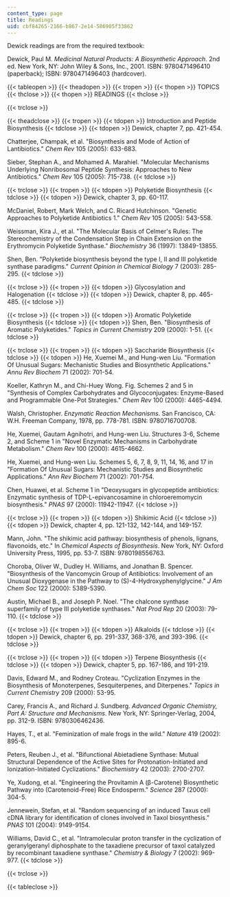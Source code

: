 ```yaml
---
content_type: page
title: Readings
uid: cbf84265-2166-b867-2e14-586905f33862
---
```


Dewick readings are from the required textbook:

Dewick, Paul M. _Medicinal Natural Products: A Biosynthetic Approach_. 2nd ed. New York, NY: John Wiley & Sons, Inc., 2001. ISBN: 9780471496410 (paperback); ISBN: 9780471496403 (hardcover).

{{< tableopen >}}
{{< theadopen >}}
{{< tropen >}}
{{< thopen >}}
TOPICS
{{< thclose >}}
{{< thopen >}}
READINGS
{{< thclose >}}

{{< trclose >}}

{{< theadclose >}}
{{< tropen >}}
{{< tdopen >}}
Introduction and Peptide Biosynthesis
{{< tdclose >}}
{{< tdopen >}}
Dewick, chapter 7, pp. 421-454.  
  
Chatterjee, Champak, et al. "Biosynthesis and Mode of Action of Lantibiotics." _Chem Rev_ 105 (2005): 633-683.  
  
Sieber, Stephan A., and Mohamed A. Marahiel. "Molecular Mechanisms Underlying Nonribosomal Peptide Synthesis: Approaches to New Antibiotics." _Chem Rev_ 105 (2005): 715-738.
{{< tdclose >}}

{{< trclose >}}
{{< tropen >}}
{{< tdopen >}}
Polyketide Biosynthesis
{{< tdclose >}}
{{< tdopen >}}
Dewick, chapter 3, pp. 60-117.  
  
McDaniel, Robert, Mark Welch, and C. Ricard Hutchinson. "Genetic Approaches to Polyketide Antibiotics 1." _Chem Rev_ 105 (2005): 543-558.  
  
Weissman, Kira J., et al. "The Molecular Basis of Celmer's Rules: The Stereochemistry of the Condensation Step in Chain Extension on the Erythromycin Polyketide Synthase." _Biochemistry_ 36 (1997): 13849-13855.  
  
Shen, Ben. "Polyketide biosynthesis beyond the type I, II and III polyketide synthase paradigms." _Current Opinion in Chemical Biology_ 7 (2003): 285-295.
{{< tdclose >}}

{{< trclose >}}
{{< tropen >}}
{{< tdopen >}}
Glycosylation and Halogenation
{{< tdclose >}}
{{< tdopen >}}
Dewick, chapter 8, pp. 465-485.
{{< tdclose >}}

{{< trclose >}}
{{< tropen >}}
{{< tdopen >}}
Aromatic Polyketide Biosynthesis
{{< tdclose >}}
{{< tdopen >}}
Shen, Ben. "Biosynthesis of Aromatic Polyketides." _Topics in Current Chemistry_ 209 (2000): 1-51.
{{< tdclose >}}

{{< trclose >}}
{{< tropen >}}
{{< tdopen >}}
Saccharide Biosynthesis
{{< tdclose >}}
{{< tdopen >}}
He, Xuemei M., and Hung-wen Liu. "Formation Of Unusual Sugars: Mechanistic Studies and Biosynthetic Applications." _Annu Rev Biochem_ 71 (2002): 701-54.  
  
Koeller, Kathryn M., and Chi-Huey Wong. Fig. Schemes 2 and 5 in "Synthesis of Complex Carbohydrates and Glycoconjugates: Enzyme-Based and Programmable One-Pot Strategies." _Chem Rev_ 100 (2000): 4465-4494.  
  
Walsh, Christopher. _Enzymatic Reaction Mechanisms_. San Francisco, CA: W.H. Freeman Company, 1978, pp. 778-781. ISBN: 9780716700708.  
  
He, Xuemei, Gautam Agnihotri, and Hung-wen Liu. Structures 3-6, Scheme 2, and Scheme 1 in "Novel Enzymatic Mechanisms in Carbohydrate Metabolism." _Chem Rev_ 100 (2000): 4615-4662.  
  
He, Xuemei, and Hung-wen Liu. Schemes 5, 6, 7, 8, 9, 11, 14, 16, and 17 in "Formation Of Unusual Sugars: Mechanistic Studies and Biosynthetic Applications." _Ann Rev Biochem_ 71 (2002): 701-754.  
  
Chen, Huawei, et al. Scheme 1 in "Deoxysugars in glycopeptide antibiotics: Enzymatic synthesis of TDP-L-epivancosamine in chloroeremomycin biosynthesis." _PNAS_ 97 (2000): 11942-11947.
{{< tdclose >}}

{{< trclose >}}
{{< tropen >}}
{{< tdopen >}}
Shikimic Acid
{{< tdclose >}}
{{< tdopen >}}
Dewick, chapter 4, pp. 121-132, 142-144, and 149-157.  
  
Mann, John. "The shikimic acid pathway: biosynthesis of phenols, lignans, flavonoids, etc." In _Chemical Aspects of Biosynthesis_. New York, NY: Oxford University Press, 1995, pp. 53-7. ISBN: 9780198556763.  
  
Choroba, Oliver W., Dudley H. Williams, and Jonathan B. Spencer. "Biosynthesis of the Vancomycin Group of Antibiotics: Involvement of an Unusual Dioxygenase in the Pathway to (S)-4-Hydroxyphenylglycine." _J Am Chem Soc_ 122 (2000): 5389-5390.  
  
Austin, Michael B., and Joseph P. Noel. "The chalcone synthase superfamily of type III polyketide synthases." _Nat Prod Rep_ 20 (2003): 79-110.
{{< tdclose >}}

{{< trclose >}}
{{< tropen >}}
{{< tdopen >}}
Alkaloids
{{< tdclose >}}
{{< tdopen >}}
Dewick, chapter 6, pp. 291-337, 368-376, and 393-396.
{{< tdclose >}}

{{< trclose >}}
{{< tropen >}}
{{< tdopen >}}
Terpene Biosynthesis
{{< tdclose >}}
{{< tdopen >}}
Dewick, chapter 5, pp. 167-186, and 191-219.  
  
Davis, Edward M., and Rodney Croteau. "Cyclization Enzymes in the Biosynthesis of Monoterpenes, Sesquiterpenes, and Diterpenes." _Topics in Current Chemistry_ 209 (2000): 53-95.  
  
Carey, Francis A., and Richard J. Sundberg. _Advanced Organic Chemistry, Part A: Structure and Mechanisms_. New York, NY: Springer-Verlag, 2004, pp. 312-9. ISBN: 9780306462436.  
  
Hayes, T., et al. "Feminization of male frogs in the wild." _Nature_ 419 (2002): 895-6.  
  
Peters, Reuben J., et al. "Bifunctional Abietadiene Synthase: Mutual Structural Dependence of the Active Sites for Protonation-Initiated and Ionization-Initiated Cyclizations." _Biochemistry_ 42 (2003): 2700-2707.  
  
Ye, Xudong, et al. "Engineering the Provitamin A (β-Carotene) Biosynthetic Pathway into (Carotenoid-Free) Rice Endosperm." _Science_ 287 (2000): 304-5.  
  
Jennewein, Stefan, et al. "Random sequencing of an induced Taxus cell cDNA library for identification of clones involved in Taxol biosynthesis." _PNAS_ 101 (2004): 9149-9154.  
  
Williams, David C., et al. "Intramolecular proton transfer in the cyclization of geranylgeranyl diphosphate to the taxadiene precursor of taxol catalyzed by recombinant taxadiene synthase." _Chemistry & Biology_ 7 (2002): 969-977.
{{< tdclose >}}

{{< trclose >}}

{{< tableclose >}}